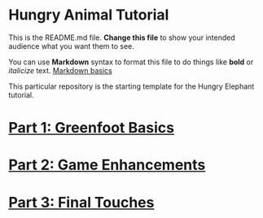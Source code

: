 # Hungry Animal Tutorial
This is the README.md file.
**Change this file** to show your intended audience what you want them to see.

You can use **Markdown** syntax to format this file to do things like **bold** or *italicize* text.
[Markdown basics](https://www.markdownguide.org/getting-started/)

This particular repository is the starting template for the Hungry Elephant tutorial.

# [Part 1: Greenfoot Basics](https://youtu.be/zxaa3X0MihI)

# [Part 2: Game Enhancements](https://youtu.be/TwID9i0Ey6o)

# [Part 3: Final Touches](https://youtu.be/GT-eFwa4Abc)

